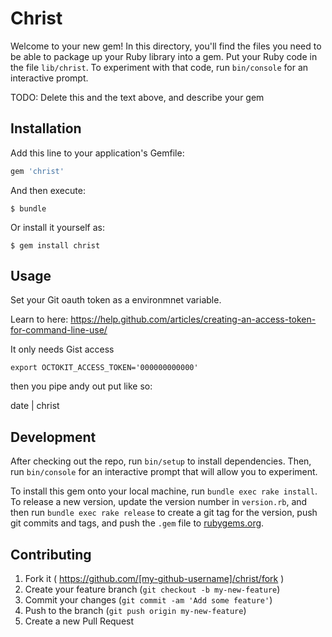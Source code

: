 # Christ

Welcome to your new gem! In this directory, you'll find the files you need to be able to package up your Ruby library into a gem. Put your Ruby code in the file `lib/christ`. To experiment with that code, run `bin/console` for an interactive prompt.

TODO: Delete this and the text above, and describe your gem

## Installation

Add this line to your application's Gemfile:

```ruby
gem 'christ'
```

And then execute:

    $ bundle

Or install it yourself as:

    $ gem install christ

## Usage

Set your Git oauth token as a environmnet variable.

Learn to here:
https://help.github.com/articles/creating-an-access-token-for-command-line-use/

It only needs Gist access

```
export OCTOKIT_ACCESS_TOKEN='000000000000'
```

then you pipe andy out put like so:

date | christ

## Development

After checking out the repo, run `bin/setup` to install dependencies. Then, run `bin/console` for an interactive prompt that will allow you to experiment.

To install this gem onto your local machine, run `bundle exec rake install`. To release a new version, update the version number in `version.rb`, and then run `bundle exec rake release` to create a git tag for the version, push git commits and tags, and push the `.gem` file to [rubygems.org](https://rubygems.org).

## Contributing

1. Fork it ( https://github.com/[my-github-username]/christ/fork )
2. Create your feature branch (`git checkout -b my-new-feature`)
3. Commit your changes (`git commit -am 'Add some feature'`)
4. Push to the branch (`git push origin my-new-feature`)
5. Create a new Pull Request
